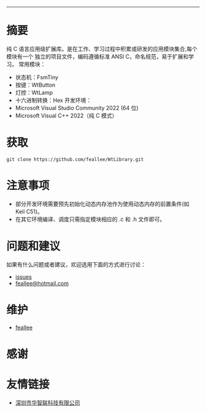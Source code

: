 ****************************************************************************
# 摘要

纯 C 语言应用级扩展库。是在工作、学习过程中积累或研发的应用模块集合,每个模块有一个
独立的项目文件，编码遵循标准 ANSI C，命名规范，易于扩展和学习。
常用模块：
- 状态机：FsmTiny
- 按键：WtButton
- 灯控：WtLamp
- 十六进制转换：Hex
开发环境：
- Microsoft Visual Studio Community 2022 (64 位)
- Microsoft Visual C++ 2022（纯 C 模式）

# 获取

```SHELL
git clone https://github.com/feallee/WtLibrary.git 
```
# 注意事项

- 部分开发环境需要预先初始化动态内存池作为使用动态内存的前置条件(如 Keil C51)。
- 在其它环境编译、调度只需指定模块相应的 .c 和 .h 文件即可。

# 问题和建议

如果有什么问题或者建议，欢迎选用下面的方式进行讨论：
- [issues](https://github.com/feallee/WtLibrary/issues)
- [feallee@hotmail.com](mailto://feallee@hotmail.com)                                         

# 维护
 
- [feallee](https://github.com/feallee)

# 感谢



# 友情链接

- [深圳市华智联科技有限公司](https://www.szhzlkj.com/)
